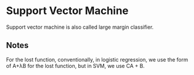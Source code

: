 # Support Vector Machine

Support vector machine is also called large margin classifier. 

## Notes
For the lost function, conventionally, in logistic regression, we use the form of A+&lambda;B for the lost function, but in SVM, we use CA + B.



